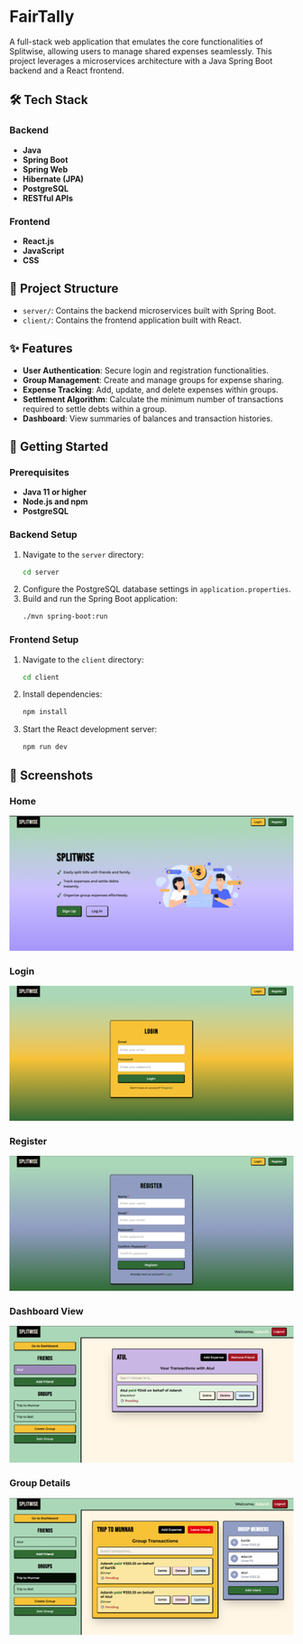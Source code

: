 # FairTally
A full-stack web application that emulates the core functionalities of Splitwise, allowing users to manage shared expenses seamlessly. This project leverages a microservices architecture with a Java Spring Boot backend and a React frontend.

## 🛠️ Tech Stack

### Backend
- **Java**  
- **Spring Boot**  
- **Spring Web**  
- **Hibernate (JPA)**  
- **PostgreSQL**  
- **RESTful APIs**

### Frontend
- **React.js**  
- **JavaScript**  
- **CSS**

## 📁 Project Structure

- `server/`: Contains the backend microservices built with Spring Boot.
- `client/`: Contains the frontend application built with React.

## ✨ Features

- **User Authentication**: Secure login and registration functionalities.
- **Group Management**: Create and manage groups for expense sharing.
- **Expense Tracking**: Add, update, and delete expenses within groups.
- **Settlement Algorithm**: Calculate the minimum number of transactions required to settle debts within a group.
- **Dashboard**: View summaries of balances and transaction histories.

## 🚀 Getting Started

### Prerequisites

- **Java 11 or higher**
- **Node.js and npm**
- **PostgreSQL**

### Backend Setup

1. Navigate to the `server` directory:
   ```bash
   cd server
   ```
2. Configure the PostgreSQL database settings in `application.properties`.
3. Build and run the Spring Boot application:
   ```bash
   ./mvn spring-boot:run
   ```

### Frontend Setup

1. Navigate to the `client` directory:
   ```bash
   cd client
   ```
2. Install dependencies:
   ```bash
   npm install
   ```
3. Start the React development server:
   ```bash
   npm run dev
   ```

## 📸 Screenshots

### Home
![Home](./screenshots/home.png)

### Login
![Login](./screenshots/login.png)

### Register
![Register](./screenshots/register.png)

### Dashboard View
![Friend Dashboard](./screenshots/friendDashboard.png)

### Group Details
![Group Dashboard](./screenshots/groupDashboard.png)